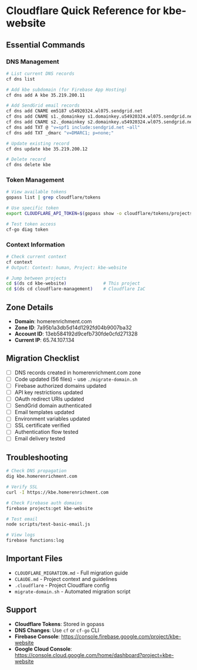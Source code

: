 # Cloudflare Quick Reference for kbe-website

## Essential Commands

### DNS Management
```bash
# List current DNS records
cf dns list

# Add kbe subdomain (for Firebase App Hosting)
cf dns add A kbe 35.219.200.11

# Add SendGrid email records
cf dns add CNAME em5187 u54920324.wl075.sendgrid.net
cf dns add CNAME s1._domainkey s1.domainkey.u54920324.wl075.sendgrid.net
cf dns add CNAME s2._domainkey s2.domainkey.u54920324.wl075.sendgrid.net
cf dns add TXT @ "v=spf1 include:sendgrid.net ~all"
cf dns add TXT _dmarc "v=DMARC1; p=none;"

# Update existing record
cf dns update kbe 35.219.200.12

# Delete record
cf dns delete kbe
```

### Token Management
```bash
# View available tokens
gopass list | grep cloudflare/tokens

# Use specific token
export CLOUDFLARE_API_TOKEN=$(gopass show -o cloudflare/tokens/projects/homerenrichment/dns)

# Test token access
cf-go diag token
```

### Context Information
```bash
# Check current context
cf context
# Output: Context: human, Project: kbe-website

# Jump between projects
cd $(ds cd kbe-website)              # This project
cd $(ds cd cloudflare-management)    # Cloudflare IaC
```

## Zone Details
- **Domain**: homerenrichment.com
- **Zone ID**: 7a95b1a3db5d14d1292fd04b9007ba32
- **Account ID**: 13eb584192d9cefb730fde0cfd271328
- **Current IP**: 65.74.107.134

## Migration Checklist

- [ ] DNS records created in homerenrichment.com zone
- [ ] Code updated (56 files) - use `./migrate-domain.sh`
- [ ] Firebase authorized domains updated
- [ ] API key restrictions updated
- [ ] OAuth redirect URIs updated
- [ ] SendGrid domain authenticated
- [ ] Email templates updated
- [ ] Environment variables updated
- [ ] SSL certificate verified
- [ ] Authentication flow tested
- [ ] Email delivery tested

## Troubleshooting

```bash
# Check DNS propagation
dig kbe.homerenrichment.com

# Verify SSL
curl -I https://kbe.homerenrichment.com

# Check Firebase auth domains
firebase projects:get kbe-website

# Test email
node scripts/test-basic-email.js

# View logs
firebase functions:log
```

## Important Files

- `CLOUDFLARE_MIGRATION.md` - Full migration guide
- `CLAUDE.md` - Project context and guidelines
- `.cloudflare` - Project Cloudflare config
- `migrate-domain.sh` - Automated migration script

## Support

- **Cloudflare Tokens**: Stored in gopass
- **DNS Changes**: Use `cf` or `cf-go` CLI
- **Firebase Console**: https://console.firebase.google.com/project/kbe-website
- **Google Cloud Console**: https://console.cloud.google.com/home/dashboard?project=kbe-website